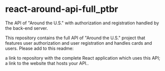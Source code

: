 # react-around-api-full_ptbr

The API of "Around the U.S." with authorization and registration handled by the back-end server.

This repository contains the full API of "Around the U.S." project that features user authorization and user registration and handles cards and users. Please add to this readme:

a link to repository with the complete React application which uses this API;
a link to the website that hosts your API..
